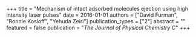 +++
title = "Mechanism of intact adsorbed molecules ejection using high intensity laser pulses"
date = 2016-01-01
authors = ["David Furman", "Ronnie Kosloff", "Yehuda Zeiri"]
publication_types = ["2"]
abstract = ""
featured = false
publication = "*The Journal of Physical Chemistry C*"
+++

